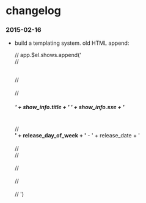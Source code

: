 changelog
==========

### 2015-02-16

* build a templating system. old HTML append:

  // app.$el.shows.append('\
  //   <div class="show"> \
  //     <div class="show__info"> \
  //       <h5 class="show__title">' + show_info.title + ' ' + show_info.sxe + '</h5> \
  //       <div class="show__meta"><b>' + release_day_of_week + '</b> - ' + release_date + '</div> \
  //       <a href="' + show.link + '"><i class="show__play fa fa-play-circle"></i></a> \
  //     </div> \
  //     <div class="show__cover-photo" style="background-image:url(\'' + cover_image_src + '\')"></div> \
  //   </div> \
  // ')